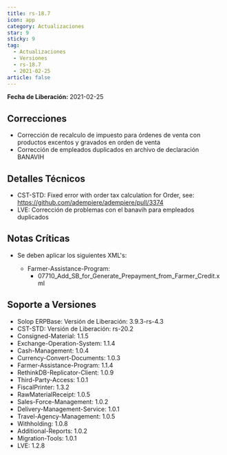 ```yaml
---
title: rs-18.7
icon: app
category: Actualizaciones
star: 9
sticky: 9
tag:
  - Actualizaciones
  - Versiones
  - rs-18.7
  - 2021-02-25
article: false
---
```


**Fecha de Liberación:** 2021-02-25

## Correcciones

- Corrección de recalculo de impuesto para órdenes de venta con productos excentos y gravados en orden de venta
- Corrección de empleados duplicados en archivo de declaración BANAVIH

## Detalles Técnicos

- CST-STD: Fixed error with order tax calculation for Order, see: <https://github.com/adempiere/adempiere/pull/3374>
- LVE: Corrección de problemas con el banavih para empleados duplicados

## Notas Críticas

- Se deben aplicar los siguientes XML's:

  - Farmer-Assistance-Program:
    - 07710_Add_SB_for_Generate_Prepayment_from_Farmer_Credit.xml

## Soporte a Versiones

- Solop ERPBase: Versión de Liberación: 3.9.3-rs-4.3
- CST-STD: Versión de Liberación: rs-20.2
- Consigned-Material: 1.1.5
- Exchange-Operation-System: 1.1.4
- Cash-Management: 1.0.4
- Currency-Convert-Documents: 1.0.3
- Farmer-Assistance-Program: 1.1.4
- RethinkDB-Replicator-Client: 1.0.9
- Third-Party-Access: 1.0.1
- FiscalPrinter: 1.3.2
- RawMaterialReceipt: 1.0.5
- Sales-Force-Management: 1.0.2
- Delivery-Management-Service: 1.0.1
- Travel-Agency-Management: 1.0.5
- Withholding: 1.0.8
- Additional-Reports: 1.0.2
- Migration-Tools: 1.0.1
- LVE: 1.2.8
